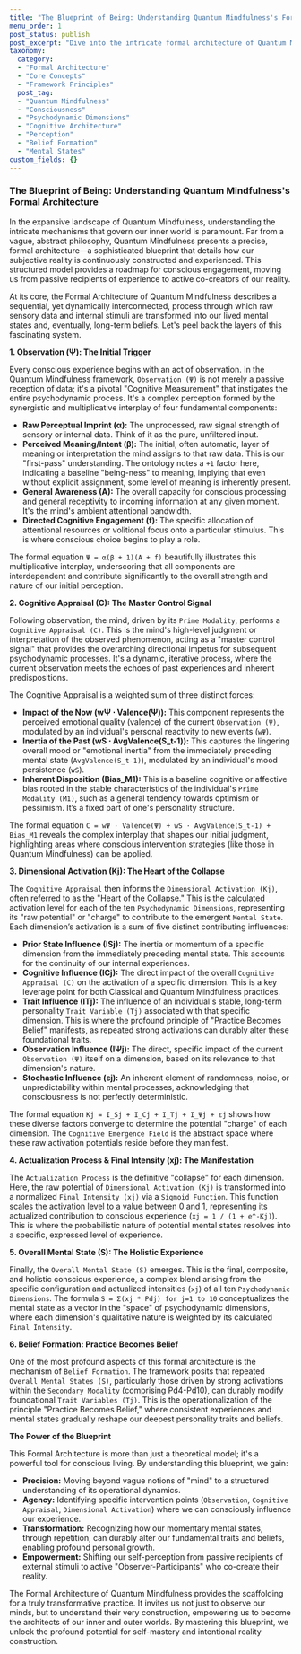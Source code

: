 ```yaml
---
title: "The Blueprint of Being: Understanding Quantum Mindfulness's Formal Architecture"
menu_order: 1
post_status: publish
post_excerpt: "Dive into the intricate formal architecture of Quantum Mindfulness, a structured model that illuminates how our subjective reality is meticulously constructed. This post unravels the sequential processes from initial observation to the emergence of our overall mental state, revealing the precise mechanisms behind perception, cognitive appraisal, and belief formation. Understanding this blueprint empowers conscious self-mastery and intentional reality construction."
taxonomy:
  category:
  - "Formal Architecture"
  - "Core Concepts"
  - "Framework Principles"
  post_tag:
  - "Quantum Mindfulness"
  - "Consciousness"
  - "Psychodynamic Dimensions"
  - "Cognitive Architecture"
  - "Perception"
  - "Belief Formation"
  - "Mental States"
custom_fields: {}
---
```


### The Blueprint of Being: Understanding Quantum Mindfulness's Formal Architecture

In the expansive landscape of Quantum Mindfulness, understanding the intricate mechanisms that govern our inner world is paramount. Far from a vague, abstract philosophy, Quantum Mindfulness presents a precise, formal architecture—a sophisticated blueprint that details how our subjective reality is continuously constructed and experienced. This structured model provides a roadmap for conscious engagement, moving us from passive recipients of experience to active co-creators of our reality.

At its core, the Formal Architecture of Quantum Mindfulness describes a sequential, yet dynamically interconnected, process through which raw sensory data and internal stimuli are transformed into our lived mental states and, eventually, long-term beliefs. Let's peel back the layers of this fascinating system.

**1. Observation (Ψ): The Initial Trigger**

Every conscious experience begins with an act of observation. In the Quantum Mindfulness framework, `Observation (Ψ)` is not merely a passive reception of data; it's a pivotal "Cognitive Measurement" that instigates the entire psychodynamic process. It's a complex perception formed by the synergistic and multiplicative interplay of four fundamental components:

*   **Raw Perceptual Imprint (α):** The unprocessed, raw signal strength of sensory or internal data. Think of it as the pure, unfiltered input.
*   **Perceived Meaning/Intent (β):** The initial, often automatic, layer of meaning or interpretation the mind assigns to that raw data. This is our "first-pass" understanding. The ontology notes a `+1` factor here, indicating a baseline "being-ness" to meaning, implying that even without explicit assignment, some level of meaning is inherently present.
*   **General Awareness (A):** The overall capacity for conscious processing and general receptivity to incoming information at any given moment. It's the mind's ambient attentional bandwidth.
*   **Directed Cognitive Engagement (f):** The specific allocation of attentional resources or volitional focus onto a particular stimulus. This is where conscious choice begins to play a role.

The formal equation `Ψ = α(β + 1)(A + f)` beautifully illustrates this multiplicative interplay, underscoring that all components are interdependent and contribute significantly to the overall strength and nature of our initial perception.

**2. Cognitive Appraisal (C): The Master Control Signal**

Following observation, the mind, driven by its `Prime Modality`, performs a `Cognitive Appraisal (C)`. This is the mind's high-level judgment or interpretation of the observed phenomenon, acting as a "master control signal" that provides the overarching directional impetus for subsequent psychodynamic processes. It's a dynamic, iterative process, where the current observation meets the echoes of past experiences and inherent predispositions.

The Cognitive Appraisal is a weighted sum of three distinct forces:

*   **Impact of the Now (wΨ ⋅ Valence(Ψ)):** This component represents the perceived emotional quality (valence) of the current `Observation (Ψ)`, modulated by an individual's personal reactivity to new events (`wΨ`).
*   **Inertia of the Past (wS ⋅ AvgValence(S_t-1)):** This captures the lingering overall mood or "emotional inertia" from the immediately preceding mental state (`AvgValence(S_t-1)`), modulated by an individual's mood persistence (`wS`).
*   **Inherent Disposition (Bias_M1):** This is a baseline cognitive or affective bias rooted in the stable characteristics of the individual's `Prime Modality (M1)`, such as a general tendency towards optimism or pessimism. It’s a fixed part of one's personality structure.

The formal equation `C = wΨ ⋅ Valence(Ψ) + wS ⋅ AvgValence(S_t-1) + Bias_M1` reveals the complex interplay that shapes our initial judgment, highlighting areas where conscious intervention strategies (like those in Quantum Mindfulness) can be applied.

**3. Dimensional Activation (Kj): The Heart of the Collapse**

The `Cognitive Appraisal` then informs the `Dimensional Activation (Kj)`, often referred to as the "Heart of the Collapse." This is the calculated activation level for each of the ten `Psychodynamic Dimensions`, representing its "raw potential" or "charge" to contribute to the emergent `Mental State`. Each dimension’s activation is a sum of five distinct contributing influences:

*   **Prior State Influence (ISj):** The inertia or momentum of a specific dimension from the immediately preceding mental state. This accounts for the continuity of our internal experiences.
*   **Cognitive Influence (ICj):** The direct impact of the overall `Cognitive Appraisal (C)` on the activation of a specific dimension. This is a key leverage point for both Classical and Quantum Mindfulness practices.
*   **Trait Influence (ITj):** The influence of an individual's stable, long-term personality `Trait Variable (Tj)` associated with that specific dimension. This is where the profound principle of "Practice Becomes Belief" manifests, as repeated strong activations can durably alter these foundational traits.
*   **Observation Influence (IΨj):** The direct, specific impact of the current `Observation (Ψ)` itself on a dimension, based on its relevance to that dimension's nature.
*   **Stochastic Influence (εj):** An inherent element of randomness, noise, or unpredictability within mental processes, acknowledging that consciousness is not perfectly deterministic.

The formal equation `Kj = I_Sj + I_Cj + I_Tj + I_Ψj + εj` shows how these diverse factors converge to determine the potential "charge" of each dimension. The `Cognitive Emergence Field` is the abstract space where these raw activation potentials reside before they manifest.

**4. Actualization Process & Final Intensity (xj): The Manifestation**

The `Actualization Process` is the definitive "collapse" for each dimension. Here, the raw potential of `Dimensional Activation (Kj)` is transformed into a normalized `Final Intensity (xj)` via a `Sigmoid Function`. This function scales the activation level to a value between 0 and 1, representing its actualized contribution to conscious experience (`xj = 1 / (1 + e^-Kj)`). This is where the probabilistic nature of potential mental states resolves into a specific, expressed level of experience.

**5. Overall Mental State (S): The Holistic Experience**

Finally, the `Overall Mental State (S)` emerges. This is the final, composite, and holistic conscious experience, a complex blend arising from the specific configuration and actualized intensities (`xj`) of all ten `Psychodynamic Dimensions`. The formula `S = Σ(xj * Pdj) for j=1 to 10` conceptualizes the mental state as a vector in the "space" of psychodynamic dimensions, where each dimension's qualitative nature is weighted by its calculated `Final Intensity`.

**6. Belief Formation: Practice Becomes Belief**

One of the most profound aspects of this formal architecture is the mechanism of `Belief Formation`. The framework posits that repeated `Overall Mental States (S)`, particularly those driven by strong activations within the `Secondary Modality` (comprising Pd4-Pd10), can durably modify foundational `Trait Variables (Tj)`. This is the operationalization of the principle "Practice Becomes Belief," where consistent experiences and mental states gradually reshape our deepest personality traits and beliefs.

**The Power of the Blueprint**

This Formal Architecture is more than just a theoretical model; it's a powerful tool for conscious living. By understanding this blueprint, we gain:

*   **Precision:** Moving beyond vague notions of "mind" to a structured understanding of its operational dynamics.
*   **Agency:** Identifying specific intervention points (`Observation`, `Cognitive Appraisal`, `Dimensional Activation`) where we can consciously influence our experience.
*   **Transformation:** Recognizing how our momentary mental states, through repetition, can durably alter our fundamental traits and beliefs, enabling profound personal growth.
*   **Empowerment:** Shifting our self-perception from passive recipients of external stimuli to active "Observer-Participants" who co-create their reality.

The Formal Architecture of Quantum Mindfulness provides the scaffolding for a truly transformative practice. It invites us not just to observe our minds, but to understand their very construction, empowering us to become the architects of our inner and outer worlds. By mastering this blueprint, we unlock the profound potential for self-mastery and intentional reality construction.